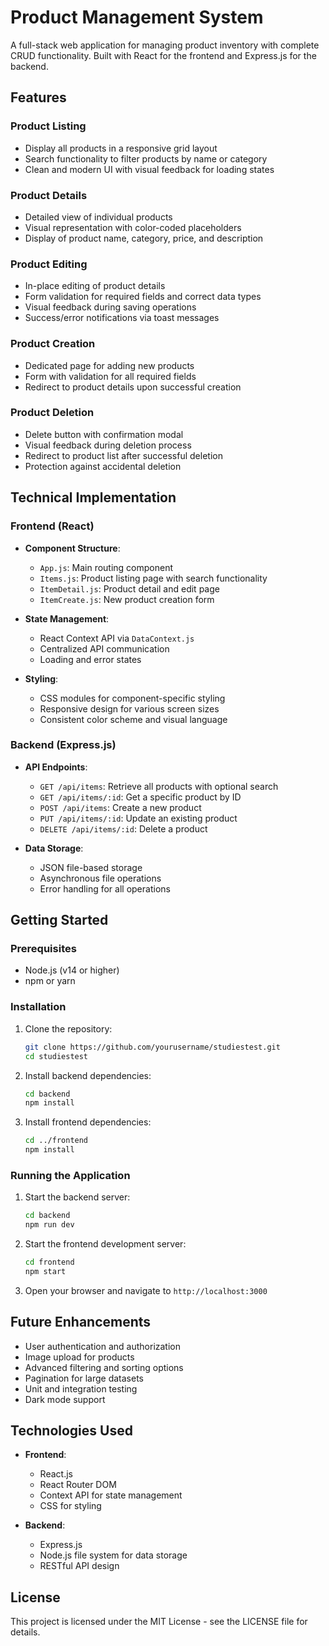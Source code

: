 # Product Management System

A full-stack web application for managing product inventory with complete CRUD functionality. Built with React for the frontend and Express.js for the backend.

## Features

### Product Listing
- Display all products in a responsive grid layout
- Search functionality to filter products by name or category
- Clean and modern UI with visual feedback for loading states

### Product Details
- Detailed view of individual products
- Visual representation with color-coded placeholders
- Display of product name, category, price, and description

### Product Editing
- In-place editing of product details
- Form validation for required fields and correct data types
- Visual feedback during saving operations
- Success/error notifications via toast messages

### Product Creation
- Dedicated page for adding new products
- Form with validation for all required fields
- Redirect to product details upon successful creation

### Product Deletion
- Delete button with confirmation modal
- Visual feedback during deletion process
- Redirect to product list after successful deletion
- Protection against accidental deletion

## Technical Implementation

### Frontend (React)
- **Component Structure**:
  - `App.js`: Main routing component
  - `Items.js`: Product listing page with search functionality
  - `ItemDetail.js`: Product detail and edit page
  - `ItemCreate.js`: New product creation form

- **State Management**:
  - React Context API via `DataContext.js`
  - Centralized API communication
  - Loading and error states

- **Styling**:
  - CSS modules for component-specific styling
  - Responsive design for various screen sizes
  - Consistent color scheme and visual language

### Backend (Express.js)
- **API Endpoints**:
  - `GET /api/items`: Retrieve all products with optional search
  - `GET /api/items/:id`: Get a specific product by ID
  - `POST /api/items`: Create a new product
  - `PUT /api/items/:id`: Update an existing product
  - `DELETE /api/items/:id`: Delete a product

- **Data Storage**:
  - JSON file-based storage
  - Asynchronous file operations
  - Error handling for all operations

## Getting Started

### Prerequisites
- Node.js (v14 or higher)
- npm or yarn

### Installation

1. Clone the repository:
   ```bash
   git clone https://github.com/yourusername/studiestest.git
   cd studiestest
   ```

2. Install backend dependencies:
   ```bash
   cd backend
   npm install
   ```

3. Install frontend dependencies:
   ```bash
   cd ../frontend
   npm install
   ```

### Running the Application

1. Start the backend server:
   ```bash
   cd backend
   npm run dev
   ```

2. Start the frontend development server:
   ```bash
   cd frontend
   npm start
   ```

3. Open your browser and navigate to `http://localhost:3000`

## Future Enhancements

- User authentication and authorization
- Image upload for products
- Advanced filtering and sorting options
- Pagination for large datasets
- Unit and integration testing
- Dark mode support

## Technologies Used

- **Frontend**:
  - React.js
  - React Router DOM
  - Context API for state management
  - CSS for styling

- **Backend**:
  - Express.js
  - Node.js file system for data storage
  - RESTful API design

## License

This project is licensed under the MIT License - see the LICENSE file for details.